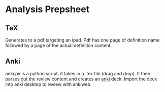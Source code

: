 # Analysis Prepsheet

## TeX

Generates to a pdf targeting an ipad. Pdf has one page of definition name
followed by a page of the actual definition content.

## Anki

anki.py is a python script, it takes in a .tex file (drag and drop).
It then parses out the review content and creates an [anki](ankiweb.net/) deck.
Import the deck into anki desktop to review with ankiweb.

